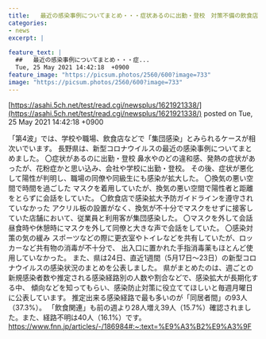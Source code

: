 ```yaml
---
title:   最近の感染事例についてまとめ・・・症状あるのに出勤・登校　対策不備の飲食店で　　マスク外して会話　気の緩み  
categories:
- news
excerpt: |
  
feature_text: |
  ##   最近の感染事例についてまとめ・・・症...
  Tue, 25 May 2021 14:42:18  +0900
feature_image: "https://picsum.photos/2560/600?image=733"
image: "https://picsum.photos/2560/600?image=733"
---
```


[https://asahi.5ch.net/test/read.cgi/newsplus/1621921338/](https://asahi.5ch.net/test/read.cgi/newsplus/1621921338/)
posted on Tue, 25 May 2021 14:42:18  +0900

<!--more-->

「第4波」では、学校や職場、飲食店などで「集団感染」とみられるケースが相次いでいます。 長野県は、新型コロナウイルスの最近の感染事例についてまとめました。 〇症状があるのに出勤・登校 鼻水やのどの違和感、発熱の症状があったが、花粉症かと思い込み、会社や学校に出勤・登校。 その後、症状が悪化して陽性が判明し、職場の同僚や同級生にも感染が拡大した。 〇換気の悪い空間で時間を過ごした マスクを着用していたが、換気の悪い空間で陽性者と距離をとらずに会話をしていた。 〇飲食店で感染拡大予防ガイドラインを遵守されていなかった アクリル板の設置がなく、換気が不十分でマスクをせずに接客していた店舗において、従業員と利用客が集団感染した。 〇マスクを外して会話 昼食時や休憩時にマスクを外して同僚と大きな声で会話をしていた。 〇感染対策の気の緩み スポーツなどの際に更衣室やトイレなどを共有していたが、ロッカーなど共有物の消毒が不十分で、 出入口に置かれた手指消毒薬もほとんど使用していなかった。 また、県は24日、直近1週間（5月17日〜23日）の新型コロナウイルスの感染状況のまとめを公表しました。 県がまとめたのは、週ごとの新規感染者数や推定される感染経路別の人数や割合などで、感染拡大が長期化する中、 傾向などを知ってもらい、感染防止対策に役立ててほしいと毎週月曜日に公表しています。 推定出来る感染経路で最も多いのが「同居者間」の93人（37.3%）。 「飲食関連」も前の週より28人増え39人（15.7%）確認されました。また、経路不明は40人（16.1%）です。 https://www.fnn.jp/articles/-/186984#:~:text=%E9%A3%B2%E9%A3%9F
